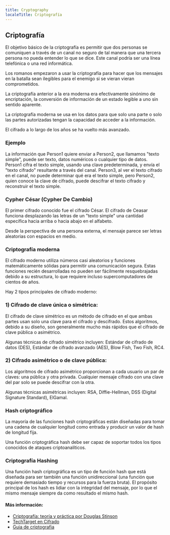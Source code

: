 ```yaml
---
title: Cryptography
localeTitle: Criptografía
---
```

## Criptografía

El objetivo básico de la criptografía es permitir que dos personas se comuniquen a través de un canal no seguro de tal manera que una tercera persona no pueda entender lo que se dice. Este canal podría ser una línea telefónica o una red informática.

Los romanos empezaron a usar la criptografía para hacer que los mensajes en la batalla sean ilegibles para el enemigo si se vieran vieran comprometidos.

La criptografía anterior a la era moderna era efectivamente sinónimo de encriptación, la conversión de información de un estado legible a uno sin sentido aparente.

La criptografía moderna se usa en los datos para que solo una parte o solo las partes autorizadas tengan la capacidad de acceder a la información.

El cifrado a lo largo de los años se ha vuelto más avanzado.

### Ejemplo

La información que Person1 quiere enviar a Person2, que llamamos "texto simple", puede ser texto, datos numéricos o cualquier tipo de datos. Person1 cifra el texto simple, usando una clave predeterminada, y envía el "texto cifrado" resultante a través del canal. Person3, al ver el texto cifrado en el canal, no puede determinar qué era el texto simple, pero Person2, quien conoce la clave de cifrado, puede descifrar el texto cifrado y reconstruir el texto simple.

### Cypher César (Cypher De Cambio)

El primer cifrado conocido fue el cifrado César. El cifrado de Ceasar funciona desplazando las letras de un "texto simple" una cantidad específica hacia arriba o hacia abajo en el alfabeto.

Desde la perspectiva de una persona externa, el mensaje parece ser letras aleatorias con espacios en medio.

### Criptografía moderna

El cifrado moderno utiliza números casi aleatorios y funciones matemáticamente sólidas para permitir una comunicación segura. Estas funciones recién desarrolladas no pueden ser fácilmente resquebrajadas debido a su estructura, lo que requiere incluso supercomputadores de cientos de años.

Hay 2 tipos principales de cifrado moderno:

### 1) Cifrado de clave única o simétrica:

El cifrado de clave simétrico es un método de cifrado en el que ambas partes usan solo una clave para el cifrado y descifrado. Estos algoritmos, debido a su diseño, son generalmente mucho más rápidos que el cifrado de clave pública o asimétrico.

Algunas técnicas de cifrado simétrico incluyen: Estándar de cifrado de datos (DES), Estándar de cifrado avanzado (AES), Blow Fish, Two Fish, RC4.

### 2) Cifrado asimétrico o de clave pública:

Los algoritmos de cifrado asimétrico proporcionan a cada usuario un par de claves: una pública y otra privada. Cualquier mensaje cifrado con una clave del par solo se puede descifrar con la otra.

Algunas técnicas asimétricas incluyen: RSA, Diffie-Hellman, DSS (Digital Signature Standard), ElGamal.

### Hash criptográfico

La mayoría de las funciones hash criptográficas están diseñadas para tomar una cadena de cualquier longitud como entrada y producir un valor de hash de longitud fija.

Una función criptográfica hash debe ser capaz de soportar todos los tipos conocidos de ataques criptoanalíticos.

### Criptografía Hashing

Una función hash criptográfica es un tipo de función hash que está diseñada para ser también una función unidireccional (una función que requiere demasiado tiempo y recursos para la fuerza bruta). El propósito principal de los hash es lidiar con la integridad del mensaje, por lo que el mismo mensaje siempre da como resultado el mismo hash.

#### Más información:

*   [Criptografía: teoría y práctica por Douglas Stinson](https://www.crcpress.com/Cryptography-Theory-and-Practice-Third-Edition/Stinson/p/book/9781584885085)
*   [TechTarget en Cifrado](http://searchsecurity.techtarget.com/definition/encryption)
*   [Guia de criptografia](https://www.tutorialspoint.com/cryptography/index.htm)
